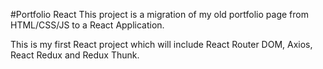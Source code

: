 #Portfolio React
This project is a migration of my old portfolio page from HTML/CSS/JS to a React Application.

This is my first React project which will include React Router DOM, Axios, React Redux and Redux Thunk.